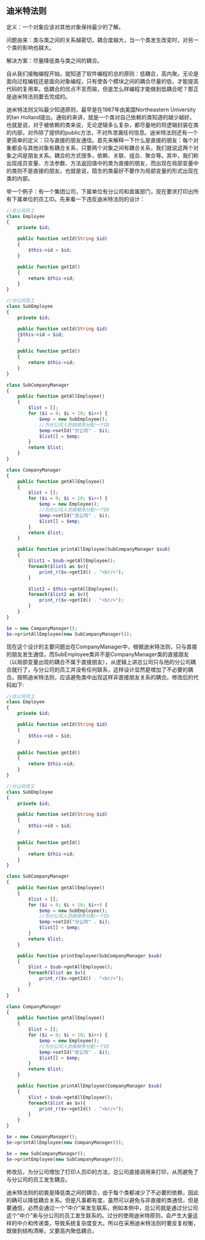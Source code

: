 ## 迪米特法则

定义：一个对象应该对其他对象保持最少的了解。

问题由来：类与类之间的关系越密切，耦合度越大，当一个类发生改变时，对另一个类的影响也越大。

解决方案：尽量降低类与类之间的耦合。

自从我们接触编程开始，就知道了软件编程的总的原则：低耦合，高内聚。无论是面向过程编程还是面向对象编程，只有使各个模块之间的耦合尽量的低，才能提高代码的复用率。低耦合的优点不言而喻，但是怎么样编程才能做到低耦合呢？那正是迪米特法则要去完成的。

迪米特法则又叫最少知道原则，最早是在1987年由美国Northeastern University的Ian Holland提出。通俗的来讲，就是一个类对自己依赖的类知道的越少越好。也就是说，对于被依赖的类来说，无论逻辑多么复杂，都尽量地的将逻辑封装在类的内部，对外除了提供的public方法，不对外泄漏任何信息。迪米特法则还有一个更简单的定义：只与直接的朋友通信。首先来解释一下什么是直接的朋友：每个对象都会与其他对象有耦合关系，只要两个对象之间有耦合关系，我们就说这两个对象之间是朋友关系。耦合的方式很多，依赖、关联、组合、聚合等。其中，我们称出现成员变量、方法参数、方法返回值中的类为直接的朋友，而出现在局部变量中的类则不是直接的朋友。也就是说，陌生的类最好不要作为局部变量的形式出现在类的内部。

举一个例子：有一个集团公司，下属单位有分公司和直属部门，现在要求打印出所有下属单位的员工ID。先来看一下违反迪米特法则的设计：

````php
//总公司员工
class Employee
{
    private $id;

    public function setId(String $id)
    {
        $this->id = $id;
    }

    public function getId()
    {
        return $this->id;
    }
}

//分公司员工
class SubEmployee
{
    private $id;

    public function setId(String $id)
    {$this->id = $id;
    }

    public function getId()
    {
        return $this->id;
    }
}

class SubCompanyManager
{
    public function getAllEmployee()
    {
        $list = [];
        for ($i = 0; $i < 10; $i++) {
            $emp = new SubEmployee();
            //为分公司人员按顺序分配一个ID
            $emp->setId("分公司" . $i);
            $list[] = $emp;
        }
        return $list;
    }
}

class CompanyManager
{
    public function getAllEmployee()
    {
        $list = [];
        for ($i = 0; $i < 10; $i++) {
            $emp = new Employee();
            //为分公司人员按顺序分配一个ID
            $emp->setId("总公司" . $i);
            $list[] = $emp;
        }
        return $list;
    }

    public function printAllEmployee(SubCompanyManager $sub)
    {
        $list1 = $sub->getAllEmployee();
        foreach($list1 as $v){
            print_r($v->getId() . "<br/>");
        }

        $list2 = $this->getAllEmployee();
        foreach($list2 as $v){
            print_r($v->getId() . "<br/>");
        }
    }
}

$e = new CompanyManager();
$e->printAllEmployee(new SubCompanyManager());
````

现在这个设计的主要问题出在CompanyManager中，根据迪米特法则，只与直接的朋友发生通信，而SubEmployee类并不是CompanyManager类的直接朋友（以局部变量出现的耦合不属于直接朋友），从逻辑上讲总公司只与他的分公司耦合就行了，与分公司的员工并没有任何联系，这样设计显然是增加了不必要的耦合。按照迪米特法则，应该避免类中出现这样非直接朋友关系的耦合。修改后的代码如下:

````php
//总公司员工
class Employee
{
    private $id;

    public function setId(String $id)
    {
        $this->id = $id;
    }

    public function getId()
    {
        return $this->id;
    }
}

//分公司员工
class SubEmployee
{
    private $id;

    public function setId(String $id)
    {
        $this->id = $id;
    }

    public function getId()
    {
        return $this->id;
    }
}

class SubCompanyManager
{
    public function getAllEmployee()
    {
        $list = [];
        for ($i = 0; $i < 10; $i++) {
            $emp = new SubEmployee();
            //为分公司人员按顺序分配一个ID
            $emp->setId("分公司" . $i);
            $list[] = $emp;
        }
        return $list;
    }

    public function printEmployee(SubCompanyManager $sub)
    {
        $list = $sub->getAllEmployee();
        foreach($list as $v){
            print_r($v->getId() . "<br/>");
        }
    }
}

class CompanyManager
{
    public function getAllEmployee()
    {
        $list = [];
        for ($i = 0; $i < 10; $i++) {
            $emp = new Employee();
            //为分公司人员按顺序分配一个ID
            $emp->setId("总公司" . $i);
            $list[] = $emp;
        }
        return $list;
    }

    public function printAllEmployee(CompanyManager $sub)
    {
        $list = $sub->getAllEmployee();
        foreach($list as $v){
            print_r($v->getId() . "<br/>");
        }
    }
}

$e = new CompanyManager();
$e->printAllEmployee(new CompanyManager());

$e = new SubCompanyManager();
$e->printEmployee(new SubCompanyManager());
````
修改后，为分公司增加了打印人员ID的方法，总公司直接调用来打印，从而避免了与分公司的员工发生耦合。

迪米特法则的初衷是降低类之间的耦合，由于每个类都减少了不必要的依赖，因此的确可以降低耦合关系。但是凡事都有度，虽然可以避免与非直接的类通信，但是要通信，必然会通过一个“中介”来发生联系，例如本例中，总公司就是通过分公司这个“中介”来与分公司的员工发生联系的。过分的使用迪米特原则，会产生大量这样的中介和传递类，导致系统复杂度变大。所以在采用迪米特法则时要反复权衡，既做到结构清晰，又要高内聚低耦合。

